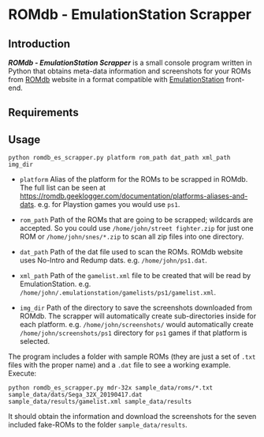ROMdb - EmulationStation Scrapper
=================================

Introduction
------------

_**ROMdb - EmulationStation Scrapper**_ is a small console program written in Python that obtains meta-data information and screenshots for
your ROMs from [ROMdb](https://romdb.geeklogger.com) website in a format compatible with
[EmulationStation](https://github.com/RetroPie/RetroPie-Setup/wiki/EmulationStation) front-end.


Requirements
------------

Usage
-----

    python romdb_es_scrapper.py platform rom_path dat_path xml_path img_dir

  * `platform` Alias of the platform for the ROMs to be scrapped in ROMdb. The full list can be seen at
    https://romdb.geeklogger.com/documentation/platforms-aliases-and-dats. e.g. for Playstion games you would use `ps1`. 

  * `rom_path` Path of the ROMs that are going to be scrapped; wildcards are accepted. So you could use
    `/home/john/street fighter.zip` for just one ROM or `/home/john/snes/*.zip` to scan all zip files into one
    directory.

  * `dat_path` Path of the dat file used to scan the ROMs. ROMdb website uses No-Intro and Redump dats. e.g.
    `/home/john/ps1.dat`.

  * `xml_path` Path of the `gamelist.xml` file to be created that will be read by EmulationStation. e.g.
    `/home/john/.emulationstation/gamelists/ps1/gamelist.xml`.

  * `img_dir` Path of the directory to save the screenshots downloaded from ROMdb. The scrapper will automatically
    create sub-directories inside for each platform. e.g. `/home/john/screenshots/` would automatically create
    `/home/john/screenshots/ps1` directory for `ps1` games if that platform is selected.

The program includes a folder with sample ROMs (they are just a set of `.txt` files with the proper name) and a `.dat`
file to see a working example. Execute:

    python romdb_es_scrapper.py mdr-32x sample_data/roms/*.txt sample_data/dats/Sega_32X_20190417.dat sample_data/results/gamelist.xml sample_data/results

It should obtain the information and download the screenshots for the seven included fake-ROMs to the folder
`sample_data/results`.